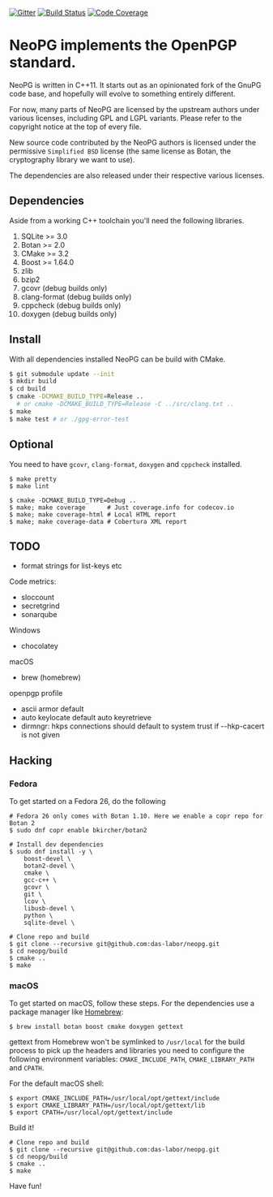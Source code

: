 [![Gitter](https://badges.gitter.im/das-labor/neopg.svg)](https://gitter.im/das-labor/neopg)
[![Build Status](https://travis-ci.org/das-labor/neopg.svg?branch=master)](https://travis-ci.org/das-labor/neopg)
[![Code Coverage](https://codecov.io/gh/das-labor/neopg/branch/master/graph/badge.svg)](https://codecov.io/gh/das-labor/neopg)

# NeoPG implements the OpenPGP standard.

NeoPG is written in C++11.  It starts out as an opinionated fork of
the GnuPG code base, and hopefully will evolve to something entirely
different.

For now, many parts of NeoPG are licensed by the upstream authors
under various licenses, including GPL and LGPL variants.  Please refer
to the copyright notice at the top of every file.

New source code contributed by the NeoPG authors is licensed under the
permissive `Simplified BSD` license (the same license as Botan, the
cryptography library we want to use).

The dependencies are also released under their respective various
licenses.


## Dependencies

Aside from a working C++ toolchain you'll need the following libraries.

1. SQLite >= 3.0
1. Botan >= 2.0
1. CMake >= 3.2
1. Boost >= 1.64.0
1. zlib
1. bzip2
1. gcovr (debug builds only)
1. clang-format (debug builds only)
1. cppcheck (debug builds only)
1. doxygen (debug builds only)

## Install

With all dependencies installed NeoPG can be build with CMake.

```bash
$ git submodule update --init
$ mkdir build
$ cd build
$ cmake -DCMAKE_BUILD_TYPE=Release ..
  # or cmake -DCMAKE_BUILD_TYPE=Release -C ../src/clang.txt ..
$ make
$ make test # or ./gpg-error-test
```

## Optional

You need to have `gcovr`, `clang-format`, `doxygen` and `cppcheck` installed.

```
$ make pretty
$ make lint
```

```
$ cmake -DCMAKE_BUILD_TYPE=Debug ..
$ make; make coverage      # Just coverage.info for codecov.io
$ make; make coverage-html # Local HTML report
$ make; make coverage-data # Cobertura XML report
```

## TODO

* format strings for list-keys etc

Code metrics:
- sloccount
- secretgrind
- sonarqube

Windows
- chocolatey

macOS
- brew (homebrew)

openpgp profile
- ascii armor default
- auto keylocate default auto keyretrieve
- dirmngr: hkps connections should default to system trust if --hkp-cacert is not given

## Hacking

### Fedora
To get started on a Fedora 26, do the following

```
# Fedora 26 only comes with Botan 1.10. Here we enable a copr repo for Botan 2
$ sudo dnf copr enable bkircher/botan2

# Install dev dependencies
$ sudo dnf install -y \
    boost-devel \
    botan2-devel \
    cmake \
    gcc-c++ \
    gcovr \
    git \
    lcov \
    libusb-devel \
    python \
    sqlite-devel \

# Clone repo and build
$ git clone --recursive git@github.com:das-labor/neopg.git
$ cd neopg/build
$ cmake ..
$ make
```

### macOS

To get started on macOS, follow these steps.
For the dependencies use a package manager like [Homebrew](https://brew.sh):

```
$ brew install botan boost cmake doxygen gettext
```

gettext from Homebrew won't be symlinked to `/usr/local` for the build process
to pick up the headers and libraries you need to configure the following environment
variables: `CMAKE_INCLUDE_PATH`, `CMAKE_LIBRARY_PATH` and `CPATH`.

For the default macOS shell:

```
$ export CMAKE_INCLUDE_PATH=/usr/local/opt/gettext/include
$ export CMAKE_LIBRARY_PATH=/usr/local/opt/gettext/lib
$ export CPATH=/usr/local/opt/gettext/include
```

Build it!

```
# Clone repo and build
$ git clone --recursive git@github.com:das-labor/neopg.git
$ cd neopg/build
$ cmake ..
$ make
```

Have fun!
